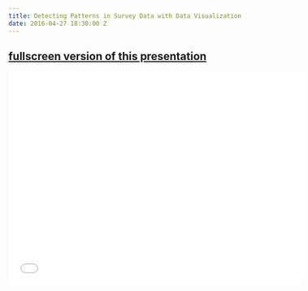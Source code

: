 ```yaml
---
title: Detecting Patterns in Survey Data with Data Visualization
date: 2016-04-27 18:30:00 Z
---
```


## [fullscreen version of this presentation](http://slides.com/deriggi/deck/fullscreen)

<iframe src="//slides.com/deriggi/deck/embed?style=light" width="576" height="420" scrolling="no" frameborder="0" webkitallowfullscreen mozallowfullscreen allowfullscreen></iframe>